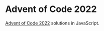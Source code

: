 # Advent of Code 2022

[Advent of Code 2022](https://adventofcode.com/2022) solutions in JavaScript.
